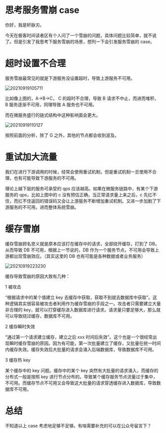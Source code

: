# 思考服务雪崩 case

你好，我是轩脉刃。

今天在极客时间读者区有个人问了一个雪崩的问题，具体问题比较简单，就不说了。但是引发了我思考下服务雪崩的场景，想列一下会引发服务雪崩的 case。

# 超时设置不合理

服务雪崩最常见的就是下游服务没设置超时，导致上游服务不可用。

![20210919105711](http://tuchuang.funaio.cn/md/20210919105711.png)

比如像上图的，A->B->C， C 的超时不合理，导致 B 请求不中止，而进而堆积，B 服务逐渐不可用，同理导致 A 服务也不可用。

而在微服务盛行的链式结构中这种影响面会更大。

![20210919110127](http://tuchuang.funaio.cn/md/20210919110127.png)

按照前面的分析，除了 G 之外，其他的节点都会收到波及。

# 重试加大流量

我们在进行下游调用的时候，经常会使用重试机制，但是重试机制一旦使用不合理，也有可能导致下游服务的不可用。

理论上越下层的服务可承受的 qps 应该越高。如果在微服务链路中，有某个下游服务的 qps，比如上图中的 c 没有预估正确，当正常请求量上来之后，c 先扛不住，而扛不住返回的错误码又会让上游服务不断增加重试机制。又进一步加剧了下游服务的不可用。进而整体系统雪崩。

# 缓存雪崩

缓存雪崩顾名思义就是原本应该打在缓存中的请求，全部绕开缓存，打到了 DB。从而导致 DB 不可用，根据上一节说的，DB 作为一个服务节点，不可用会导致上游都出现雪崩效应。（其实这里的 DB 也有可能是各种数据或者业务服务）

![20210919223230](http://tuchuang.funaio.cn/md/20210919223230.png)

缓存导致雪崩的原因大致有几种：

1 被攻击

“根据请求中的某个值建立 key 去缓存中获取，获取不到就去数据库中获取”。这种逻辑其实很容易被攻击者利用作为缓存雪崩的手段之一。攻击者只需要建立大量非合理的 key，就可以打穿缓存进入数据库进行请求。请求量只要足够大，那么就可以导致绕过缓存，数据库不可用。

2 缓存瞬时失效

“通过第一个请求建立缓存，建立之后 xxx 时间后失效”。这个也是一个很经常出现瞬时缓存雪崩的原因。因为有可能，第一次批量建立了缓存，又批量在统一时间内缓存失效。缓存失效后大批量的请求会涌入后端数据库，导致数据库不可用。

3 缓存热 key

某个缓存中的 key 问题。缓存中的某个 key 突然有大批量的请求涌入，而缓存的分布式一般是按照 key 进行节点分布的。导致某个缓存服务节点流量过于集中，不可用。而缓存节点不可用又会导致这大批量的请求穿透缓存进入数据库，导致数据库不可用。

# 总结

不知道以上 case 考虑地足够不足够。有啥需要补充的可以在公众号留言下？
